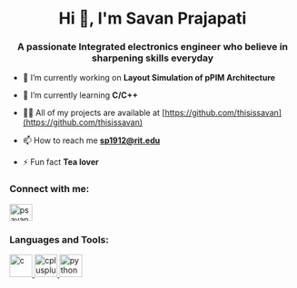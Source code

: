 <h1 align="center">Hi 👋, I'm Savan Prajapati</h1>
<h3 align="center">A passionate Integrated electronics engineer who believe in sharpening skills everyday </h3>

- 🔭 I’m currently working on **Layout Simulation of pPIM Architecture**

- 🌱 I’m currently learning **C/C++**

- 👨‍💻 All of my projects are available at [https://github.com/thisissavan](https://github.com/thisissavan)

- 📫 How to reach me **sp1912@rit.edu**

- ⚡ Fun fact **Tea lover**

<h3 align="left">Connect with me:</h3>
<p align="left">
<a href="https://linkedin.com/in/psavan" target="blank"><img align="center" src="https://cdn.jsdelivr.net/npm/simple-icons@3.0.1/icons/linkedin.svg" alt="psavan" height="30" width="40" /></a>
</p>

<h3 align="left">Languages and Tools:</h3>
<p align="left"> <a href="https://www.cprogramming.com/" target="_blank"> <img src="https://devicons.github.io/devicon/devicon.git/icons/c/c-original.svg" alt="c" width="40" height="40"/> </a> <a href="https://www.w3schools.com/cpp/" target="_blank"> <img src="https://devicons.github.io/devicon/devicon.git/icons/cplusplus/cplusplus-original.svg" alt="cplusplus" width="40" height="40"/> </a> <a href="https://www.python.org" target="_blank"> <img src="https://devicons.github.io/devicon/devicon.git/icons/python/python-original.svg" alt="python" width="40" height="40"/> </a> </p>

